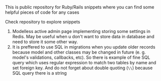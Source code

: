 This is public repository for Ruby/Rails snippets where you can find some helpful pieces of code for any cases

Check repository to explore snippets

1. Modelless active admin page implementing storing some settings in Redis. May be useful when u don't want to store data in database and need to store it some other way.
2. It is preffered to use SQL in migrations when you update older records because model and other classes may be changed in future (e. g. model's validations, callbacks, etc). So there is example of fine SQL query which uses regular expression to match two tables by name and set foreign key. And do not forget about double quoting (`\\`) because SQL query there is a string
